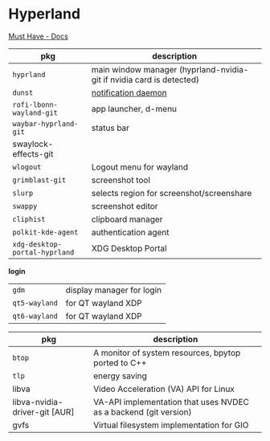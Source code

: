 # Hyperland

[Must Have - Docs](https://wiki.hyprland.org/Useful-Utilities/Must-have/)

| pkg                           | description                                                          |
| ----------------------------- | -------------------------------------------------------------------- |
| `hyprland`                    | main window manager (hyprland-nvidia-git if nvidia card is detected) |
| `dunst`                       | [notification daemon](https://wiki.hyprland.org/Useful-Utilities/Must-have/#a-notification-daemon)                                                  |
| `rofi-lbonn-wayland-git`      | app launcher, d-menu                                                 |
| `waybar-hyprland-git`         | status bar                                                           |
| swaylock-effects-git          |                                                                      |
| `wlogout`                     | Logout menu for wayland                                              |
| `grimblast-git`               | screenshot tool                                                      |
| `slurp`                       | selects region for screenshot/screenshare                            |
| `swappy`                      | screenshot editor                                                    |
| `cliphist`                    | clipboard manager                                                    |
| `polkit-kde-agent`            | authentication agent                                                 |
| `xdg-desktop-portal-hyprland` | XDG Desktop Portal                                                   |


**login**

|               |                           |
| ------------- | ------------------------- |
| `gdm`         | display manager for login |
| `qt5-wayland` | for QT wayland XDP        |
| `qt6-wayland` | for QT wayland XDP        |




| pkg                           | description                                                      |
| ----------------------------- | ---------------------------------------------------------------- |
| `btop`                        | A monitor of system resources, bpytop ported to C++              |
| `tlp`                         | energy saving                                                    |
| libva                         | Video Acceleration (VA) API for Linux                            |
| libva-nvidia-driver-git [AUR] | VA-API implementation that uses NVDEC as a backend (git version) |
| gvfs                          | Virtual filesystem implementation for GIO                        |

